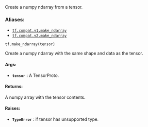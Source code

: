 
Create a numpy ndarray from a tensor.


### Aliases:
- [ `tf.compat.v1.make_ndarray` ](/api_docs/python/tf/make_ndarray)
- [ `tf.compat.v2.make_ndarray` ](/api_docs/python/tf/make_ndarray)


```
tf.make_ndarray(tensor)

```


Create a numpy ndarray with the same shape and data as the tensor.


#### Args:
- **`tensor`** : A TensorProto.


#### Returns:

A numpy array with the tensor contents.


#### Raises:
- **`TypeError`** : if tensor has unsupported type.
